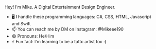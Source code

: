 Hey! I'm Mike.
A Digital Entertainment Design Engineer.

- 🖥️ I handle these programming languages: C#, CSS, HTML, Javascript and Swift
- 📫 You can reach me by DM on Instagram: @Mikeee190
- 😄 Pronouns: He/Him
- ⚡ Fun fact: I'm learning to be a tatto artist too :)

